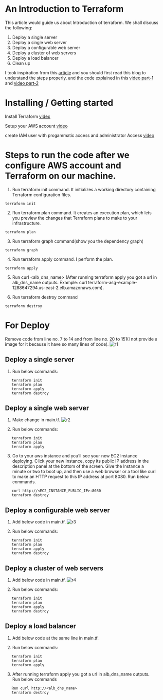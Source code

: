 # An Introduction to Terraform

This article would guide us about Introduction of terraform. We shall discuss the following:

1. Deploy a single server
2. Deploy a single web server
3. Deploy a configurable web server
4. Deploy a cluster of web servers
5. Deploy a load balancer
6. Clean up

I took inspiration from this [article](https://blog.gruntwork.io/an-introduction-to-terraform-f17df9c6d180#a9b0) and you should first read this blog to understand the steps properly. and the code explained in this [video part-1](https://shorthillstech-my.sharepoint.com/:v:/p/kapil_jain/Ef0H3oWHQyBMiocS2O9rVRsBm3RQpxwZBmJD-AlXmZsmnA?e=zO9UJ9) and [video part-2](https://shorthillstech-my.sharepoint.com/:v:/p/kapil_jain/EY7NTuItyotJlQpC_KdtEqgBT7I-A9fQF38hKiqzxZzOsA?e=kVkQBF)

# Installing / Getting started

Install Terraform [video](https://www.youtube.com/watch?v=Cn6xYf0QJME)

Setup your AWS account [video](https://www.youtube.com/watch?v=gA9pl-A9gDM)

create IAM user with progammatic access and administrator Access [video](https://www.youtube.com/watch?v=Xx_-IA9qnuI)

# Steps to run the code after we configure AWS account and Terraform on our machine.

1. Run terraform init command. It initializes a working directory containing Terraform configuration files.

```
terraform init
```

2. Run terraform plan command. It creates an execution plan, which lets you preview the changes that Terraform plans to make to your infrastructure.

```
terraform plan
```

3. Run terraform graph command(show you the dependency graph)

```
terraform graph
```

4. Run terraform apply command. I perform the plan.

```
terraform apply
```

5. Run curl <alb_dns_name> (After running terraform apply you got a url in alb_dns_name outputs. Example: curl terraform-asg-example-1288647294.us-east-2.elb.amazonaws.com).

6. Run terraform destroy command

```
terraform destroy
```

# For Deploy

Remove code from line no. 7 to 14 and from line no. 20 to 151(I not provide a image for it because it have so many lines of code).
![r1](https://user-images.githubusercontent.com/101810595/200256308-ea209eab-9fa8-4df2-be5e-b4822a7b7689.PNG)

## Deploy a single server

1. Run below commands:

```
   terraform init
   terraform plan
   terraform apply
   terraform destroy
```

## Deploy a single web server

1. Make change in main.tf.
![r2](https://user-images.githubusercontent.com/101810595/200258101-1c4da4b1-ac69-4b3f-bdec-49af16611dcb.PNG)

2. Run below commands:

```
   terraform init
   terraform plan
   terraform apply
```

3. Go to your aws instance and you’ll see your new EC2 Instance deploying. Click your new Instance, copy its public IP address in the description panel at the bottom of the screen. Give the Instance a minute or two to boot up, and then use a web browser or a tool like curl to make an HTTP request to this IP address at port 8080. Run below commands.

```
   curl http://<EC2_INSTANCE_PUBLIC_IP>:8080
   terraform destroy
```

## Deploy a configurable web server

1. Add below code in main.tf.
![r3](https://user-images.githubusercontent.com/101810595/200258868-45ab88cc-76ea-4df9-b8a7-9347bd62fdcb.PNG)

2. Run below commands:

```
   terraform init
   terraform plan
   terraform apply
   terraform destroy
```

## Deploy a cluster of web servers

1. Add below code in main.tf.
![r4](https://user-images.githubusercontent.com/101810595/200259316-e09f64de-588a-449e-b6b8-4c278d51d717.PNG)

2. Run below commands:

```
   terraform init
   terraform plan
   terraform apply
   terraform destroy
```

## Deploy a load balancer

1. Add below code at the same line in main.tf.

2. Run below commands:

```
   terraform init
   terraform plan
   terraform apply
```

3. After running terraform apply you got a url in alb_dns_name outputs. Run below commands

```
   Run curl http://<alb_dns_name>
   terraform destroy
```
